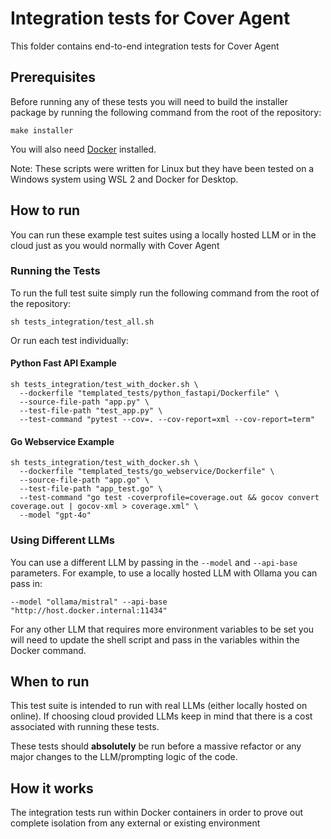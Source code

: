 # Integration tests for Cover Agent
This folder contains end-to-end integration tests for Cover Agent

## Prerequisites
Before running any of these tests you will need to build the installer package by running the following command from the root of the repository:
```
make installer
```

You will also need [Docker](https://www.docker.com/) installed.

Note: These scripts were written for Linux but they have been tested on a Windows system using WSL 2 and Docker for Desktop.

## How to run
You can run these example test suites using a locally hosted LLM or in the cloud just as you would normally with Cover Agent

### Running the Tests
To run the full test suite simply run the following command from the root of the repository:
```
sh tests_integration/test_all.sh
```

Or run each test individually:
#### Python Fast API Example
````
sh tests_integration/test_with_docker.sh \
  --dockerfile "templated_tests/python_fastapi/Dockerfile" \
  --source-file-path "app.py" \
  --test-file-path "test_app.py" \
  --test-command "pytest --cov=. --cov-report=xml --cov-report=term"
````

#### Go Webservice Example
````
sh tests_integration/test_with_docker.sh \
  --dockerfile "templated_tests/go_webservice/Dockerfile" \
  --source-file-path "app.go" \
  --test-file-path "app_test.go" \
  --test-command "go test -coverprofile=coverage.out && gocov convert coverage.out | gocov-xml > coverage.xml" \
  --model "gpt-4o"
````

### Using Different LLMs
You can use a different LLM by passing in the `--model` and `--api-base` parameters. For example, to use a locally hosted LLM with Ollama you can pass in:
```
--model "ollama/mistral" --api-base "http://host.docker.internal:11434"
```

For any other LLM that requires more environment variables to be set you will need to update the shell script and pass in the variables within the Docker command.

## When to run
This test suite is intended to run with real LLMs (either locally hosted on online). If choosing cloud provided LLMs keep in mind that there is a cost associated with running these tests.

These tests should **absolutely** be run before a massive refactor or any major changes to the LLM/prompting logic of the code.

## How it works
The integration tests run within Docker containers in order to prove out complete isolation from any external or existing environment